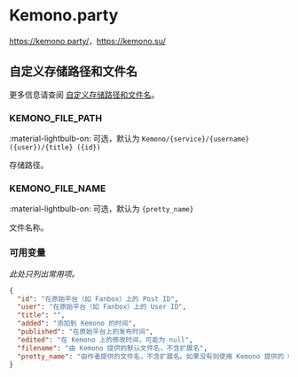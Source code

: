 # Kemono.party

<https://kemono.party/>，<https://kemono.su/>

## 自定义存储路径和文件名

更多信息请查阅 [自定义存储路径和文件名](./index.zh.md/#customizing-storage-path--file-name)。

### KEMONO_FILE_PATH

:material-lightbulb-on: 可选，默认为 `Kemono/{service}/{username} ({user})/{title} ({id})`

存储路径。

### KEMONO_FILE_NAME

:material-lightbulb-on: 可选，默认为 `{pretty_name}`

文件名称。

### 可用变量

_此处只列出常用项。_

```json
{
  "id": "在原始平台（如 Fanbox）上的 Post ID",
  "user": "在原始平台（如 Fanbox）上的 User ID",
  "title": "",
  "added": "添加到 Kemono 的时间",
  "published": "在原始平台上的发布时间",
  "edited": "在 Kemono 上的修改时间，可能为 null",
  "filename": "由 Kemono 提供的默认文件名，不含扩展名",
  "pretty_name": "由作者提供的文件名，不含扩展名。如果没有则使用 Kemono 提供的 UUID 文件名"
}
```
